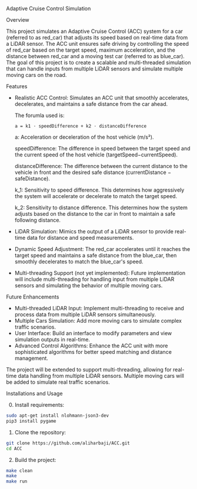 Adaptive Cruise Control Simulation

Overview

This project simulates an Adaptive Cruise Control (ACC) system for a car (referred to as red_car) that adjusts its speed based on real-time data from a LiDAR sensor. 
The ACC unit ensures safe driving by controlling the speed of red_car based on the target speed, maximum acceleration, 
and the distance between red_car and a moving test car (referred to as blue_car). 
The goal of this project is to create a scalable and multi-threaded simulation that can handle inputs from multiple LiDAR sensors and simulate multiple moving cars on the road.

Features

* Realistic ACC Control: Simulates an ACC unit that smoothly accelerates, decelerates, and maintains a safe distance from the car ahead.

  The forumla used is:
  
  ```a = k1​ ⋅ speedDifference + k2​ ⋅ distanceDifference```
  
    a: Acceleration or deceleration of the host vehicle (m/s²).
  
    speedDifference: The difference in speed between the target speed and the current speed of the host vehicle (targetSpeed−currentSpeed).
  
    distanceDifference: The difference between the current distance to the vehicle in front and the desired safe distance (currentDistance − safeDistance).

  k_1​: Sensitivity to speed difference. This determines how aggressively the system will accelerate or decelerate to match the target speed.

  k_2​: Sensitivity to distance difference. This determines how the system adjusts based on the distance to the car in front to maintain a safe following distance.
* LiDAR Simulation: Mimics the output of a LiDAR sensor to provide real-time data for distance and speed measurements.
  
* Dynamic Speed Adjustment: The red_car accelerates until it reaches the target speed and maintains a safe distance from the blue_car, then smoothly decelerates to match the blue_car's speed.
* Multi-threading Support (not yet implemented): Future implementation will include multi-threading for handling input from multiple LiDAR sensors and simulating the behavior of multiple moving cars.


Future Enhancements

* Multi-threaded LiDAR Input: Implement multi-threading to receive and process data from multiple LiDAR sensors simultaneously.
* Multiple Cars Simulation: Add more moving cars to simulate complex traffic scenarios.
* User Interface: Build an interface to modify parameters and view simulation outputs in real-time.
* Advanced Control Algorithms: Enhance the ACC unit with more sophisticated algorithms for better speed matching and distance management.

The project will be extended to support multi-threading, allowing for real-time data handling from multiple LiDAR sensors.
Multiple moving cars will be added to simulate real traffic scenarios.


Installations and Usage

0. Install requirements:
```bash
sudo apt-get install nlohmann-json3-dev
pip3 install pygame
```
1. Clone the repository:
  ```bash
  git clone https://github.com/aliharbaji/ACC.git
  cd ACC
```

2. Build the project:
  ```bash
  make clean
  make
  make run
 ```
  

